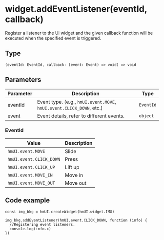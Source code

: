
# widget.addEventListener(eventId, callback)

Register a listener to the UI widget and the given callback function will be executed when the specified event is triggered.

## Type[​](/docs/1.0/reference/device-app-api/hmUI/addEventListener/#type "Direct link to Type")

```
(eventId: EventId, callback: (event: Event) => void) => void  

```
## Parameters[​](/docs/1.0/reference/device-app-api/hmUI/addEventListener/#parameters "Direct link to Parameters")

| Parameter | Description | Type |
| --- | --- | --- |
| eventId | Event type. (e.g., `hmUI.event.MOVE`, `hmUI.event.CLICK_DOWN`, etc.) | `EventId` |
| event | Event details, refer to different events. | `object` |

### EventId[​](/docs/1.0/reference/device-app-api/hmUI/addEventListener/#eventid "Direct link to EventId")

| Value | Description |
| --- | --- |
| `hmUI.event.MOVE` | Slide |
| `hmUI.event.CLICK_DOWN` | Press |
| `hmUI.event.CLICK_UP` | Lift up |
| `hmUI.event.MOVE_IN` | Move in |
| `hmUI.event.MOVE_OUT` | Move out |

## Code example[​](/docs/1.0/reference/device-app-api/hmUI/addEventListener/#code-example "Direct link to Code example")

```
const img_bkg = hmUI.createWidget(hmUI.widget.IMG)  
  
img_bkg.addEventListener(hmUI.event.CLICK_DOWN, function (info) {  
  //Registering event listeners.  
  console.log(info.x)  
})  

```
